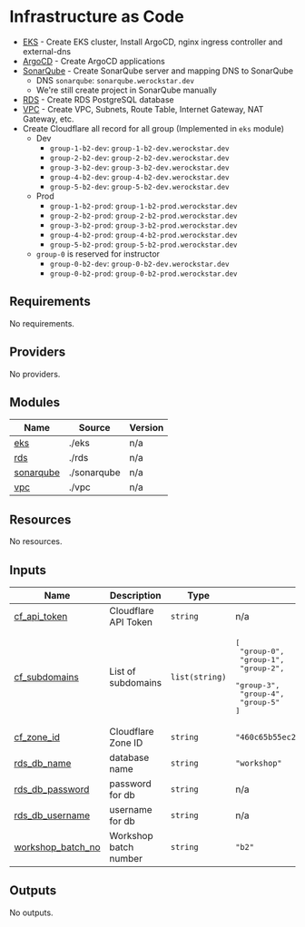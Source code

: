 # Infrastructure as Code
- [EKS](eks/README.md) - Create EKS cluster, Install ArgoCD, nginx ingress controller and external-dns
- [ArgoCD](argocd-app/README.md) - Create ArgoCD applications
- [SonarQube](sonarqube/README.md) - Create SonarQube server and mapping DNS to SonarQube
  - DNS `sonarqube`: `sonarqube.werockstar.dev`
  - We're still create project in SonarQube manually
- [RDS](rds/README.md) - Create RDS PostgreSQL database
- [VPC](vpc/README.md) - Create VPC, Subnets, Route Table, Internet Gateway, NAT Gateway, etc.
- Create Cloudflare all record for all group (Implemented in `eks` module)
  - Dev
    - `group-1-b2-dev`: `group-1-b2-dev.werockstar.dev`
    - `group-2-b2-dev`: `group-2-b2-dev.werockstar.dev`
    - `group-3-b2-dev`: `group-3-b2-dev.werockstar.dev`
    - `group-4-b2-dev`: `group-4-b2-dev.werockstar.dev`
    - `group-5-b2-dev`: `group-5-b2-dev.werockstar.dev`
  - Prod
    - `group-1-b2-prod`: `group-1-b2-prod.werockstar.dev`
    - `group-2-b2-prod`: `group-2-b2-prod.werockstar.dev`
    - `group-3-b2-prod`: `group-3-b2-prod.werockstar.dev`
    - `group-4-b2-prod`: `group-4-b2-prod.werockstar.dev`
    - `group-5-b2-prod`: `group-5-b2-prod.werockstar.dev`
  - `group-0` is reserved for instructor
    - `group-0-b2-dev`: `group-0-b2-dev.werockstar.dev`
    - `group-0-b2-prod`: `group-0-b2-prod.werockstar.dev`

<!-- BEGIN_TF_DOCS -->
## Requirements

No requirements.

## Providers

No providers.

## Modules

| Name | Source | Version |
|------|--------|---------|
| <a name="module_eks"></a> [eks](#module\_eks) | ./eks | n/a |
| <a name="module_rds"></a> [rds](#module\_rds) | ./rds | n/a |
| <a name="module_sonarqube"></a> [sonarqube](#module\_sonarqube) | ./sonarqube | n/a |
| <a name="module_vpc"></a> [vpc](#module\_vpc) | ./vpc | n/a |

## Resources

No resources.

## Inputs

| Name | Description | Type | Default | Required |
|------|-------------|------|---------|:--------:|
| <a name="input_cf_api_token"></a> [cf\_api\_token](#input\_cf\_api\_token) | Cloudflare API Token | `string` | n/a | yes |
| <a name="input_cf_subdomains"></a> [cf\_subdomains](#input\_cf\_subdomains) | List of subdomains | `list(string)` | <pre>[<br>  "group-0",<br>  "group-1",<br>  "group-2",<br>  "group-3",<br>  "group-4",<br>  "group-5"<br>]</pre> | no |
| <a name="input_cf_zone_id"></a> [cf\_zone\_id](#input\_cf\_zone\_id) | Cloudflare Zone ID | `string` | `"460c65b55ec2a251ab45cf8eedac4734"` | no |
| <a name="input_rds_db_name"></a> [rds\_db\_name](#input\_rds\_db\_name) | database name | `string` | `"workshop"` | no |
| <a name="input_rds_db_password"></a> [rds\_db\_password](#input\_rds\_db\_password) | password for db | `string` | n/a | yes |
| <a name="input_rds_db_username"></a> [rds\_db\_username](#input\_rds\_db\_username) | username for db | `string` | n/a | yes |
| <a name="input_workshop_batch_no"></a> [workshop\_batch\_no](#input\_workshop\_batch\_no) | Workshop batch number | `string` | `"b2"` | no |

## Outputs

No outputs.
<!-- END_TF_DOCS -->
